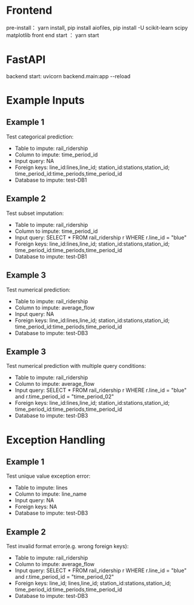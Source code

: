 # Frontend

pre-install： yarn install, pip install aiofiles, pip install -U scikit-learn scipy matplotlib 
front end start ： yarn start

# FastAPI 
backend start: uvicorn backend.main:app --reload 

# Example Inputs

## Example 1 
Test categorical prediction: 
- Table to impute: rail_ridership
- Column to impute: time_period_id
- Input query: NA
- Foreign keys: line_id:lines,line_id; station_id:stations,station_id; time_period_id:time_periods,time_period_id
- Database to impute: test-DB1

## Example 2 
Test subset imputation: 
- Table to impute: rail_ridership
- Column to impute: time_period_id
- Input query: SELECT * FROM rail_ridership r WHERE r.line_id = "blue"
- Foreign keys: line_id:lines,line_id; station_id:stations,station_id; time_period_id:time_periods,time_period_id
- Database to impute: test-DB1

## Example 3
Test numerical prediction: 
- Table to impute: rail_ridership
- Column to impute: average_flow
- Input query: NA
- Foreign keys: line_id:lines,line_id; station_id:stations,station_id; time_period_id:time_periods,time_period_id
- Database to impute: test-DB3

## Example 3
Test numerical prediction with multiple query conditions: 
- Table to impute: rail_ridership
- Column to impute: average_flow
- Input query: SELECT * FROM rail_ridership r WHERE r.line_id = "blue" and r.time_period_id = "time_period_02"
- Foreign keys: line_id:lines,line_id; station_id:stations,station_id; time_period_id:time_periods,time_period_id
- Database to impute: test-DB3

#  Exception Handling 

## Example 1
Test unique value exception error: 
- Table to impute: lines
- Column to impute: line_name
- Input query: NA
- Foreign keys: NA
- Database to impute: test-DB3


## Example 2
Test invalid format error(e.g. wrong foreign keys): 
- Table to impute: rail_ridership
- Column to impute: average_flow
- Input query: SELECT * FROM rail_ridership r WHERE r.line_id = "blue" and r.time_period_id = "time_period_02"
- Foreign keys: line_id; lines,line_id; station_id:stations,station_id; time_period_id:time_periods,time_period_id
- Database to impute: test-DB3


